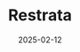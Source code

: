 ---  
layout: startup_page  
title: "Restrata"  
id: "restrata.com"  
permalink: "/restratarestrata.com02122025/"  
website: "https://www.restrata.com/"  
funding_round: "Growth Financing"  
funding_amount: ""  
investors: "Scottish Equity Partners (SEP)"  
about: "Restrata is an operational resilience software and service provider serving global enterprises, including major energy and industrial companies. Their resilienceOS platform helps clients protect people, assets, and operations globally, addressing threats from industrial accidents to political instability. The company aims to provide sophisticated technology to mitigate, manage, and respond to operational disruption."  
markets: "Security, Safety, Software, Technology, Information and Internet"  
hq: "London, United Kingdom"  
founded_year: "2019"  
linkedin: "https://www.linkedin.com/company/restrata"  
twitter: ""  
instagram: ""  
facebook: ""  
crunchbase: "https://www.crunchbase.com/organization/restrata"  
pitchbook: ""  

date_display: "12-Feb-2025"  
date: "2025-02-12"

# SEO Optimization  
meta_title: "Restrata - Growth Financing"  
meta_description: "Restrata, Restrata is an operational resilience software and service provider serving global enterprises, including major energy and industrial companies. Their..."  
meta_keywords: "Restrata, Security, Safety, Software, Technology, Information and Internet, Growth Financing funding"  
canonical_url: "https://startup.projectstartups.com/restratarestrata.com02122025/"  
---